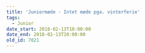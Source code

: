 ```yaml
---
title: 'Juniormøde - Intet møde pga. vinterferie'
tags:
  - Junior
date_start: 2018-02-13T18:00:00
date_end: 2018-02-13T20:00:00
old_id: 7021
---
```

